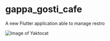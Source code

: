# gappa_gosti_cafe

A new Flutter application able to manage restro 

![Image of Yaktocat](https://octodex.github.com/images/yaktocat.png)
